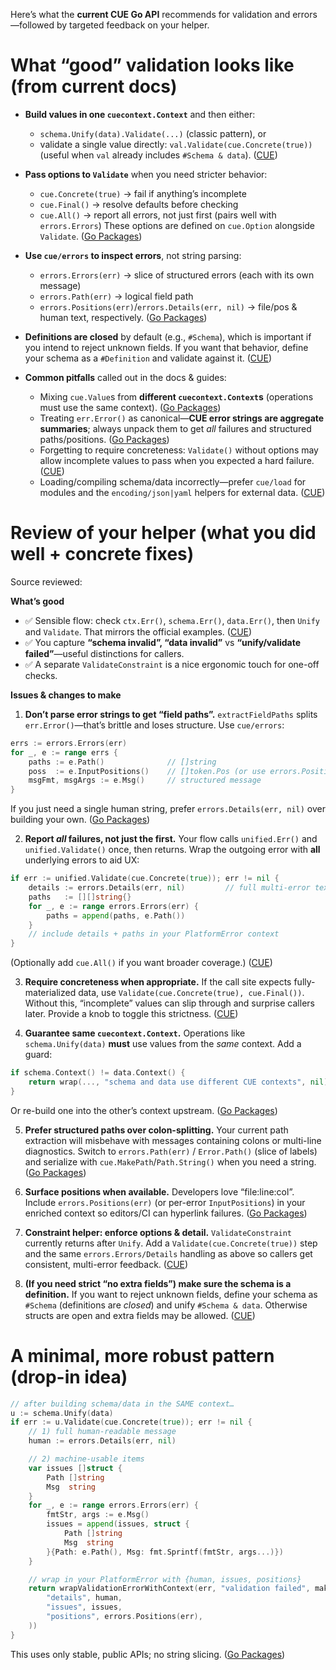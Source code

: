 Here’s what the **current CUE Go API** recommends for validation and errors—followed by targeted feedback on your helper.

# What “good” validation looks like (from current docs)

* **Build values in one `cuecontext.Context`** and then either:

  * `schema.Unify(data).Validate(...)` (classic pattern), or
  * validate a single value directly: `val.Validate(cue.Concrete(true))` (useful when `val` already includes `#Schema & data`). ([CUE][1])
* **Pass options to `Validate`** when you need stricter behavior:

  * `cue.Concrete(true)` → fail if anything’s incomplete
  * `cue.Final()` → resolve defaults before checking
  * `cue.All()` → report all errors, not just first (pairs well with `errors.Errors`)
    These options are defined on `cue.Option` alongside `Validate`. ([Go Packages][2])
* **Use `cue/errors` to inspect errors**, not string parsing:

  * `errors.Errors(err)` → slice of structured errors (each with its own message)
  * `errors.Path(err)` → logical field path
  * `errors.Positions(err)`/`errors.Details(err, nil)` → file/pos & human text, respectively. ([Go Packages][3])
* **Definitions are closed** by default (e.g., `#Schema`), which is important if you intend to reject unknown fields. If you want that behavior, define your schema as a `#Definition` and validate against it. ([CUE][4])
* **Common pitfalls** called out in the docs & guides:

  * Mixing `cue.Value`s from **different `cuecontext.Context`s** (operations must use the same context). ([Go Packages][2])
  * Treating `err.Error()` as canonical—**CUE error strings are aggregate summaries**; always unpack them to get *all* failures and structured paths/positions. ([Go Packages][3])
  * Forgetting to require concreteness: `Validate()` without options may allow incomplete values to pass when you expected a hard failure. ([CUE][5])
  * Loading/compiling schema/data incorrectly—prefer `cue/load` for modules and the `encoding/json|yaml` helpers for external data. ([CUE][1])

# Review of your helper (what you did well + concrete fixes)

Source reviewed:

**What’s good**

* ✅ Sensible flow: check `ctx.Err()`, `schema.Err()`, `data.Err()`, then `Unify` and `Validate`. That mirrors the official examples. ([CUE][1])
* ✅ You capture **“schema invalid”, “data invalid”** vs **“unify/validate failed”**—useful distinctions for callers.
* ✅ A separate `ValidateConstraint` is a nice ergonomic touch for one-off checks.

**Issues & changes to make**

1. **Don’t parse error strings to get “field paths”.**
   `extractFieldPaths` splits `err.Error()`—that’s brittle and loses structure. Use `cue/errors`:

```go
errs := errors.Errors(err)
for _, e := range errs {
    paths := e.Path()              // []string
    poss  := e.InputPositions()    // []token.Pos (or use errors.Positions(err))
    msgFmt, msgArgs := e.Msg()     // structured message
}
```

If you just need a single human string, prefer `errors.Details(err, nil)` over building your own. ([Go Packages][3])

2. **Report *all* failures, not just the first.**
   Your flow calls `unified.Err()` and `unified.Validate()` once, then returns. Wrap the outgoing error with **all** underlying errors to aid UX:

```go
if err := unified.Validate(cue.Concrete(true)); err != nil {
    details := errors.Details(err, nil)         // full multi-error text
    paths   := [][]string{}
    for _, e := range errors.Errors(err) {
        paths = append(paths, e.Path())
    }
    // include details + paths in your PlatformError context
}
```

(Optionally add `cue.All()` if you want broader coverage.) ([CUE][5])

3. **Require concreteness when appropriate.**
   If the call site expects fully-materialized data, use `Validate(cue.Concrete(true), cue.Final())`. Without this, “incomplete” values can slip through and surprise callers later. Provide a knob to toggle this strictness. ([CUE][5])

4. **Guarantee same `cuecontext.Context`.**
   Operations like `schema.Unify(data)` **must** use values from the *same* context. Add a guard:

```go
if schema.Context() != data.Context() {
    return wrap(..., "schema and data use different CUE contexts", nil)
}
```

Or re-build one into the other’s context upstream. ([Go Packages][2])

5. **Prefer structured paths over colon-splitting.**
   Your current path extraction will misbehave with messages containing colons or multi-line diagnostics. Switch to `errors.Path(err)` / `Error.Path()` (slice of labels) and serialize with `cue.MakePath`/`Path.String()` when you need a string. ([Go Packages][3])

6. **Surface positions when available.**
   Developers love “file:line:col”. Include `errors.Positions(err)` (or per-error `InputPositions`) in your enriched context so editors/CI can hyperlink failures. ([Go Packages][3])

7. **Constraint helper: enforce options & detail.**
   `ValidateConstraint` currently returns after `Unify`. Add a `Validate(cue.Concrete(true))` step and the same `errors.Errors/Details` handling as above so callers get consistent, multi-error feedback. ([CUE][5])

8. **(If you need strict “no extra fields”) make sure the schema is a definition.**
   If you want to reject unknown fields, define your schema as `#Schema` (definitions are *closed*) and unify `#Schema & data`. Otherwise structs are open and extra fields may be allowed. ([CUE][4])

# A minimal, more robust pattern (drop-in idea)

```go
// after building schema/data in the SAME context…
u := schema.Unify(data)
if err := u.Validate(cue.Concrete(true)); err != nil {
    // 1) full human-readable message
    human := errors.Details(err, nil)

    // 2) machine-usable items
    var issues []struct {
        Path []string
        Msg  string
    }
    for _, e := range errors.Errors(err) {
        fmtStr, args := e.Msg()
        issues = append(issues, struct {
            Path []string
            Msg  string
        }{Path: e.Path(), Msg: fmt.Sprintf(fmtStr, args...)})
    }

    // wrap in your PlatformError with {human, issues, positions}
    return wrapValidationErrorWithContext(err, "validation failed", makeContext(
        "details", human,
        "issues", issues,
        "positions", errors.Positions(err),
    ))
}
```

This uses only stable, public APIs; no string slicing. ([Go Packages][3])

[1]: https://cuelang.org/docs/howto/validate-json-using-go-api/ "Validating JSON using the Go API | CUE"
[2]: https://pkg.go.dev/cuelang.org/go/cue "cue package - cuelang.org/go/cue - Go Packages"
[3]: https://pkg.go.dev/cuelang.org/go/cue/errors "errors package - cuelang.org/go/cue/errors - Go Packages"
[4]: https://cuelang.org/docs/concept/schema-definition-use-case/?utm_source=chatgpt.com "Schema Definition use case - CUE"
[5]: https://cuelang.org/docs/howto/handle-errors-go-api/ "Handling errors in the Go API | CUE"
